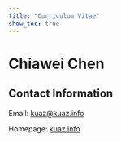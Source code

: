 ```yaml
---
title: "Curriculum Vitae"
show_toc: true
---
```


# Chiawei Chen

## Contact Information

Email: <kuaz@kuaz.info>

Homepage: [kuaz.info](https://www.kuaz.info)

